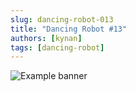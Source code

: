 ```yaml
---
slug: dancing-robot-013
title: "Dancing Robot #13"
authors: [kynan]
tags: [dancing-robot]
---
```


![Example banner](/img/stories/dancing-robot/013.png)
